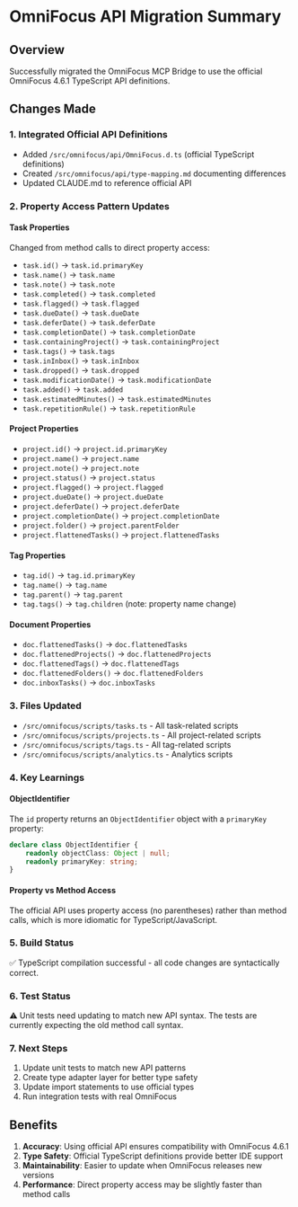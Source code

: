 # OmniFocus API Migration Summary

## Overview
Successfully migrated the OmniFocus MCP Bridge to use the official OmniFocus 4.6.1 TypeScript API definitions.

## Changes Made

### 1. Integrated Official API Definitions
- Added `/src/omnifocus/api/OmniFocus.d.ts` (official TypeScript definitions)
- Created `/src/omnifocus/api/type-mapping.md` documenting differences
- Updated CLAUDE.md to reference official API

### 2. Property Access Pattern Updates

#### Task Properties
Changed from method calls to direct property access:
- `task.id()` → `task.id.primaryKey`
- `task.name()` → `task.name`
- `task.note()` → `task.note`
- `task.completed()` → `task.completed`
- `task.flagged()` → `task.flagged`
- `task.dueDate()` → `task.dueDate`
- `task.deferDate()` → `task.deferDate`
- `task.completionDate()` → `task.completionDate`
- `task.containingProject()` → `task.containingProject`
- `task.tags()` → `task.tags`
- `task.inInbox()` → `task.inInbox`
- `task.dropped()` → `task.dropped`
- `task.modificationDate()` → `task.modificationDate`
- `task.added()` → `task.added`
- `task.estimatedMinutes()` → `task.estimatedMinutes`
- `task.repetitionRule()` → `task.repetitionRule`

#### Project Properties
- `project.id()` → `project.id.primaryKey`
- `project.name()` → `project.name`
- `project.note()` → `project.note`
- `project.status()` → `project.status`
- `project.flagged()` → `project.flagged`
- `project.dueDate()` → `project.dueDate`
- `project.deferDate()` → `project.deferDate`
- `project.completionDate()` → `project.completionDate`
- `project.folder()` → `project.parentFolder`
- `project.flattenedTasks()` → `project.flattenedTasks`

#### Tag Properties
- `tag.id()` → `tag.id.primaryKey`
- `tag.name()` → `tag.name`
- `tag.parent()` → `tag.parent`
- `tag.tags()` → `tag.children` (note: property name change)

#### Document Properties
- `doc.flattenedTasks()` → `doc.flattenedTasks`
- `doc.flattenedProjects()` → `doc.flattenedProjects`
- `doc.flattenedTags()` → `doc.flattenedTags`
- `doc.flattenedFolders()` → `doc.flattenedFolders`
- `doc.inboxTasks()` → `doc.inboxTasks`

### 3. Files Updated
- `/src/omnifocus/scripts/tasks.ts` - All task-related scripts
- `/src/omnifocus/scripts/projects.ts` - All project-related scripts
- `/src/omnifocus/scripts/tags.ts` - All tag-related scripts
- `/src/omnifocus/scripts/analytics.ts` - Analytics scripts

### 4. Key Learnings

#### ObjectIdentifier
The `id` property returns an `ObjectIdentifier` object with a `primaryKey` property:
```typescript
declare class ObjectIdentifier {
    readonly objectClass: Object | null;
    readonly primaryKey: string;
}
```

#### Property vs Method Access
The official API uses property access (no parentheses) rather than method calls, which is more idiomatic for TypeScript/JavaScript.

### 5. Build Status
✅ TypeScript compilation successful - all code changes are syntactically correct.

### 6. Test Status
⚠️ Unit tests need updating to match new API syntax. The tests are currently expecting the old method call syntax.

### 7. Next Steps
1. Update unit tests to match new API patterns
2. Create type adapter layer for better type safety
3. Update import statements to use official types
4. Run integration tests with real OmniFocus

## Benefits
1. **Accuracy**: Using official API ensures compatibility with OmniFocus 4.6.1
2. **Type Safety**: Official TypeScript definitions provide better IDE support
3. **Maintainability**: Easier to update when OmniFocus releases new versions
4. **Performance**: Direct property access may be slightly faster than method calls